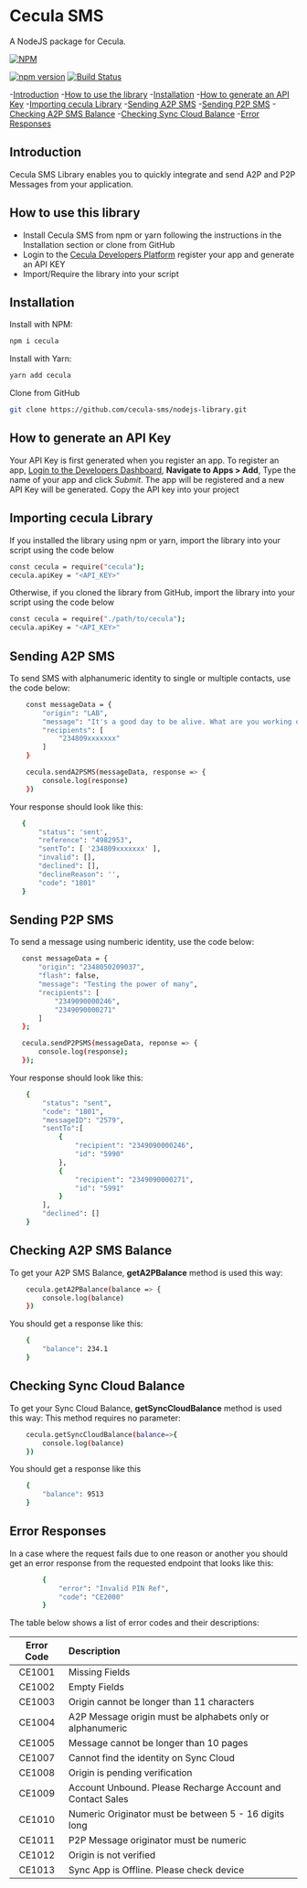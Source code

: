 # Cecula SMS
A NodeJS package for Cecula.

[![NPM](https://nodei.co/npm/cecula.png)](https://nodei.co/npm/cecula/)

[![npm version](https://badge.fury.io/js/cecula.svg)](https://badge.fury.io/js/cecula)
[![Build Status](https://travis-ci.org/cecula-sms/node-library.svg?branch=master)](https://travis-ci.org/cecula-sms/node-library)

-[Introduction](#introduction)
-[How to use the library](#how-to-use-this-library)
-[Installation](#installation)
-[How to generate an API Key](#how-to-generate-an-api-key)
-[Importing cecula Library](#importing-cecula-library)
-[Sending A2P SMS](#sending-a2p-sms)
-[Sending P2P SMS](#sending-p2p-sms)
-[Checking A2P SMS Balance](#checking-a2p-sms-balance)
-[Checking Sync Cloud Balance](#checking-sync-cloud-balance)
-[Error Responses](#error-responses)

## Introduction

Cecula SMS Library enables you to quickly integrate and send A2P and P2P Messages from your application.

## How to use this library
 * Install Cecula SMS from npm or yarn following the instructions in the Installation section or clone from GitHub
 * Login to the <a href="https://developer.cecula.com" target="_blank">Cecula Developers Platform</a> register your app and generate an API KEY
 * Import/Require the library into your script

## Installation
Install with NPM:
```sh
npm i cecula
```
Install with Yarn:
```sh
yarn add cecula
```
Clone from GitHub
```sh
git clone https://github.com/cecula-sms/nodejs-library.git
```
 
## How to generate an API Key
Your API Key is first generated when you register an app. To register an app,
<a href="https://developer.cecula.com" target="_blank">Login to the Developers Dashboard</a>, __Navigate to Apps > Add__, Type the name of your app and click *Submit*. The app will be registered and a new API Key will be generated. Copy the API key into your project

## Importing cecula Library
If you installed the library using npm or yarn, import the library into your script using the code below
```sh
const cecula = require("cecula");
cecula.apiKey = "<API_KEY>"
```
Otherwise, if you cloned the library from GitHub, import the library into your script using the code below
```sh
const cecula = require("./path/to/cecula");
cecula.apiKey = "<API_KEY>"
```

## Sending A2P SMS
To send SMS with alphanumeric identity to single or multiple contacts, use the code below:
```sh
    const messageData = {
        "origin": "LAB",
        "message": "It's a good day to be alive. What are you working on?",
        "recipients": [
            "234809xxxxxxx"
        ]
    }

    cecula.sendA2PSMS(messageData, response => {
        console.log(response)
    })
```
Your response should look like this:
 ```sh
    {
        "status": 'sent',
        "reference": "4982953",
        "sentTo": [ '234809xxxxxxx' ],
        "invalid": [],
        "declined": [],
        "declineReason": '',
        "code": "1801"
    }
```
## Sending P2P SMS
To send a message using numberic identity, use the code below:
 ```sh
    const messageData = {
        "origin": "2348050209037",
        "flash": false,
        "message": "Testing the power of many",
        "recipients": [
            "2349090000246",
            "2349090000271"
        ]
    };

    cecula.sendP2PSMS(messageData, reponse => {
        console.log(response);
    });
```
Your response should look like this:
```sh
    {
        "status": "sent",
        "code": "1801",
        "messageID": "2579",
        "sentTo":[
            {
                "recipient": "2349090000246",
                "id": "5990"
            },
            {
                "recipient": "2349090000271",
                "id": "5991"
            }
        ],
        "declined": []
    }
```
## Checking A2P SMS Balance
To get your A2P SMS Balance, __getA2PBalance__ method is used this way:
```sh
    cecula.getA2PBalance(balance => {
        console.log(balance)
    })
```

You should get a response like this:
```sh
    {
        "balance": 234.1
    }
```
##  Checking Sync Cloud Balance
To get your Sync Cloud Balance, __getSyncCloudBalance__ method is used this way:
This method requires no parameter:
```sh
    cecula.getSyncCloudBalance(balance=>{
        console.log(balance)
    })
```
You should get a response like this
```sh
    {
        "balance": 9513
    }
```

## Error Responses
In a case where the request fails due to one reason or another you should get an error response from the requested endpoint that looks like this:
```sh
        {
            "error": "Invalid PIN Ref",
            "code": "CE2000"
        }
```
The table below shows a list of error codes and their descriptions:

| Error Code | Description     |
|:---------:| :--------------|
| CE1001	| Missing Fields |
| CE1002	| Empty Fields |
| CE1003	| Origin cannot be longer than 11 characters |
| CE1004	| A2P Message origin must be alphabets only or alphanumeric |
| CE1005	| Message cannot be longer than 10 pages |
| CE1007	| Cannot find the identity on Sync Cloud |
| CE1008	| Origin is pending verification |
| CE1009	| Account Unbound. Please Recharge Account and Contact Sales |
| CE1010	| Numeric Originator must be between 5 - 16 digits long |
| CE1011	| P2P Message originator must be numeric |
| CE1012	| Origin is not verified |
| CE1013	| Sync App is Offline. Please check device |
